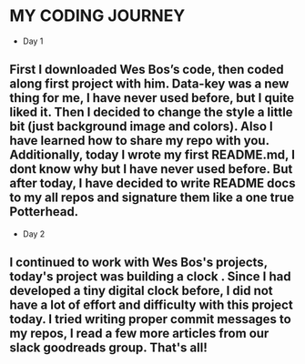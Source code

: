 # MY CODING JOURNEY

- Day 1

## First I downloaded Wes Bos’s code, then coded along first project with him. Data-key was a new thing for me, I have never used before, but I quite liked it. Then I decided to change the style a little bit (just background image and colors). Also I have learned how to share my repo with you. Additionally, today I wrote my first README.md, I dont know why but I have never used before. But after today, I have decided to write README docs to my all repos and signature them like a one true Potterhead.

- Day 2

## I continued to work with Wes Bos's projects, today's project was building a clock . Since I had developed a tiny digital clock before, I did not have a lot of effort and difficulty with this project today. I tried writing proper commit messages to my repos, I read a few more articles from our slack goodreads group. That's all!
